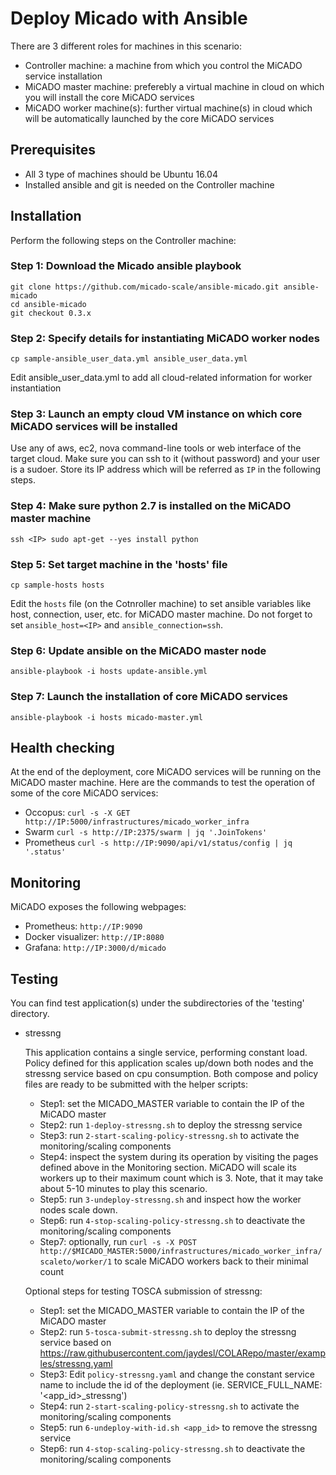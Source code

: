 # Deploy Micado with Ansible

There are 3 different roles for machines in this scenario:
 - Controller machine: a machine from which you control the MiCADO service installation
 - MiCADO master machine: preferebly a virtual machine in cloud on which you will install the core MiCADO services
 - MiCADO worker machine(s): further virtual machine(s) in cloud which will be automatically launched by the core MiCADO services

## Prerequisites

 - All 3 type of machines should be Ubuntu 16.04
 - Installed ansible and git is needed on the Controller machine

## Installation

Perform the following steps on the Controller machine:

### Step 1: Download the Micado ansible playbook

```
git clone https://github.com/micado-scale/ansible-micado.git ansible-micado
cd ansible-micado
git checkout 0.3.x
```

### Step 2: Specify details for instantiating MiCADO worker nodes

```
cp sample-ansible_user_data.yml ansible_user_data.yml
```
Edit ansible_user_data.yml to add all cloud-related information for worker instantiation

### Step 3: Launch an empty cloud VM instance on which core MiCADO services will be installed

Use any of aws, ec2, nova command-line tools or web interface of the target cloud. Make sure you can ssh to it (without password) and your user is a sudoer. Store its IP address which will be referred as `IP` in the following steps.

### Step 4: Make sure python 2.7 is installed on the MiCADO master machine

```
ssh <IP> sudo apt-get --yes install python
```

### Step 5: Set target machine in the 'hosts' file

```
cp sample-hosts hosts
```
Edit the `hosts` file (on the Cotnroller machine) to set ansible variables like host, connection, user, etc. for MiCADO master machine. Do not forget to set `ansible_host=<IP>` and `ansible_connection=ssh`.

### Step 6: Update ansible on the MiCADO master node

```
ansible-playbook -i hosts update-ansible.yml
```

### Step 7: Launch the installation of core MiCADO services

```
ansible-playbook -i hosts micado-master.yml
```

## Health checking

At the end of the deployment, core MiCADO services will be running on the MiCADO master machine. Here are the commands to test the operation of some of the core MiCADO services:

- Occopus:
```curl -s -X GET http://IP:5000/infrastructures/micado_worker_infra```
- Swarm
```curl -s http://IP:2375/swarm | jq '.JoinTokens'```
- Prometheus
```curl -s http://IP:9090/api/v1/status/config | jq '.status'```

## Monitoring

MiCADO exposes the following webpages:
- Prometheus:
```http://IP:9090```
- Docker visualizer:
```http://IP:8080```
- Grafana:
```http://IP:3000/d/micado```

## Testing

You can find test application(s) under the subdirectories of the 'testing' directory.

- stressng

  This application contains a single service, performing constant load. Policy defined for this application scales up/down both nodes and the stressng service based on cpu consumption. Both compose and policy files are ready to be submitted with the helper scripts:
  - Step1: set the MICADO_MASTER variable to contain the IP of the MiCADO master
  - Step2: run ```1-deploy-stressng.sh``` to deploy the stressng service
  - Step3: run ```2-start-scaling-policy-stressng.sh``` to activate the monitoring/scaling components
  - Step4: inspect the system during its operation by visiting the pages defined above in the Monitoring section. MiCADO will scale its workers up to their maximum count which is 3. Note, that it may take about 5-10 minutes to play this scenario.
  - Step5: run ```3-undeploy-stressng.sh``` and inspect how the worker nodes scale down.
  - Step6: run ```4-stop-scaling-policy-stressng.sh``` to deactivate the monitoring/scaling components
  - Step7: optionally, run ```curl -s -X POST http://$MICADO_MASTER:5000/infrastructures/micado_worker_infra/scaleto/worker/1``` to scale MiCADO workers back to their minimal count

  Optional steps for testing TOSCA submission of stressng:
  - Step1: set the MICADO_MASTER variable to contain the IP of the MiCADO master
  - Step2: run ```5-tosca-submit-stressng.sh``` to deploy the stressng service based on https://raw.githubusercontent.com/jaydesl/COLARepo/master/examples/stressng.yaml
  - Step3: Edit ```policy-stressng.yaml``` and change the constant service name to include the id of the deployment (ie. SERVICE_FULL_NAME: '<app_id>_stressng')
  - Step4: run ```2-start-scaling-policy-stressng.sh``` to activate the monitoring/scaling components
  - Step5: run ```6-undeploy-with-id.sh <app_id>``` to remove the stressng service
  - Step6: run ```4-stop-scaling-policy-stressng.sh``` to deactivate the monitoring/scaling components

